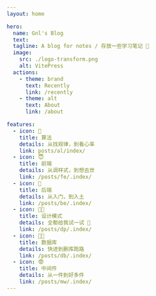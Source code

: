 ```yaml
---
layout: home

hero:
  name: Gnl's Blog
  text: 
  tagline: A blog for notes / 存放一些学习笔记 📝
  image:
    src: ./logo-transform.png
    alt: VitePress
  actions:
    - theme: brand
      text: Recently
      link: /recently
    - theme: alt
      text: About
      link: /about

features:
  - icon: 🤔️
    title: 算法
    details: 从找规律，到看心率
    link: posts/al/index/
  - icon: 😇
    title: 前端
    details: 从调样式，到想去世
    link: /posts/fe/.index/
  - icon: 🐶
    title: 后端
    details: 从入门，到入土
    link: /posts/be/.index/
  - icon: 😵‍💫
    title: 设计模式
    details: 全都给我试一试 🐒
    link: /posts/dp/.index/
  - icon: 🏃💭
    title: 数据库
    details: 快进到删库跑路
    link: /posts/db/.index/
  - icon: 😨
    title: 中间件
    details: 从一件到好多件
    link: /posts/mw/.index/
---
```


